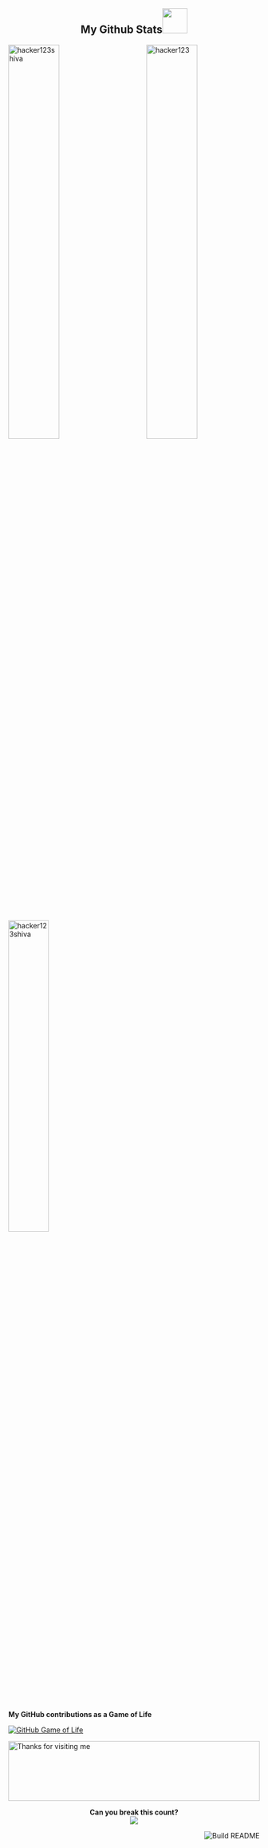 <h2 align="center">
  My Github Stats<img src="https://media.giphy.com/media/VgCDAzcKvsR6OM0uWg/giphy.gif" width="50">
</h2>

<img src="https://github-readme-stats.vercel.app/api?username=hacker123shiva&show_icons=true&locale=en" alt="hacker123" width="45%" align="right"/>
<img src="https://github-readme-streak-stats.herokuapp.com/?user=hacker123shiva&" alt="hacker123shiva" width="45%" />
 

 <img align="center"  width="40%" src="https://github-readme-stats.anuraghazra1.vercel.app/api/top-langs/?username=hacker123shiva&layout=compact&theme=radical" alt="hacker123shiva" />

 <p align="center"> 


###

<b>My GitHub contributions as a Game of Life</b>

[![GitHub Game of Life](https://github4life.herokuapp.com/hacker123shiva.gif)](https://github4life.herokuapp.com/hacker123shiva)

<img height="120" alt="Thanks for visiting me" width="100%" src="https://raw.githubusercontent.com/BrunnerLivio/brunnerlivio/master/images/marquee.svg" />


<p align="center"> 
 <b> Can you break this count?</b><br>
  <img src="https://profile-counter.glitch.me/hacker123shiva/count.svg" />
</p>

<a href="https://github.com/goalsachiever/hacker123shiva"><img src="https://github.com/simonw/simonw/workflows/Build%20README/badge.svg" align="right" alt="Build README">
